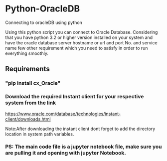 # Python-OracleDB
Connecting to oracleDB using python

Using this python script you can connect to Oracle Database.
Considering that you have python 3.2 or higher version installed on your system and
have the oracle database server hostname or url and port No. and service name 
few other requirement which you need to satisfy in order to run everything smoothly.
## Requirements
### "pip install cx_Oracle"
### Download the required Instant client for your respective system from the link
https://www.oracle.com/database/technologies/instant-client/downloads.html

Note:After downloading the instant client dont forget to add the directory location 
in system path variables.
### PS: The main code file is a jupyter notebook file, make sure you are pulling it and opening with jupyter Notebook.
